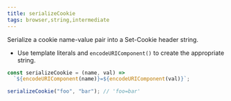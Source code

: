 ```yaml
---
title: serializeCookie
tags: browser,string,intermediate
---
```


Serialize a cookie name-value pair into a Set-Cookie header string.

- Use template literals and `encodeURIComponent()` to create the appropriate string.

```js
const serializeCookie = (name, val) =>
  `${encodeURIComponent(name)}=${encodeURIComponent(val)}`;
```

```js
serializeCookie("foo", "bar"); // 'foo=bar'
```
